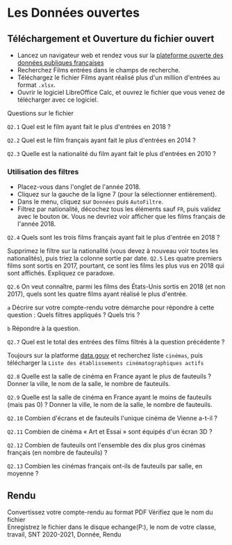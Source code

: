 # Les Données ouvertes

## Téléchargement et Ouverture du fichier ouvert

- Lancez un navigateur web et rendez vous sur la [plateforme ouverte des données publiques françaises](https://www.data.gouv.fr/fr/)
- Recherchez Films entrées dans le champs de recherche.
- Téléchargez le fichier Films ayant réalisé plus d'un million d'entrées au format `.xlsx`.
- Ouvrir le logiciel LibreOffice Calc, et ouvrez le fichier que vous venez de télécharger avec ce logiciel.

Questions sur le fichier 

`Q2.1` Quel est le film ayant fait le plus d'entrées en 2018 ?

`Q2.2` Quel est le film français ayant fait le plus d'entrées en 2014 ?

`Q2.3` Quelle est la nationalité du film ayant fait le plus d'entrées en 2010 ?

### Utilisation des filtres

- Placez-vous dans l'onglet de l'année 2018.
- Cliquez sur la gauche de la ligne 7 (pour la sélectionner entièrement).
- Dans le menu, cliquez sur `Données` puis `AutoFiltre`.
- Filtrez par nationalité, décochez tous les éléments sauf `FR`, puis validez avec le bouton `OK`.
  Vous ne devriez voir afficher que les films français de l'année 2018.
  
`Q2.4` Quels sont les trois films français ayant fait le plus d'entrée en 2018 ?

Supprimez le filtre sur la nationalité (vous devez à nouveau voir toutes les nationalités), puis triez la colonne sortie par date.
`Q2.5` Les quatre premiers films sont sortis en 2017, pourtant, ce sont les films les plus vus en 2018 qui sont affichés. Expliquez ce paradoxe.

`Q2.6`  On veut connaître, parmi les films des États-Unis sortis en 2018 (et non 2017), quels sont les quatre films ayant réalisé le plus d'entrée.

`a` Décrire sur votre compte-rendu votre démarche pour répondre à cette question : Quels filtres appliqués ? Quels tris ?

`b` Répondre à la question.

`Q2.7` Quel est le total des entrées des films filtrés à la question précédente ?

Toujours sur la platforme [data.gouv](https://www.data.gouv.fr/fr/) et recherchez liste `cinémas`, puis télécharger la `Liste des établissements cinématographiques actifs`

`Q2.8` Quelle est la salle de cinéma en France ayant le plus de fauteuils ? Donner la ville, le nom de la salle, le nombre de fauteuils.

`Q2.9` Quelle est la salle de cinéma en France ayant le moins de fauteuils (mais pas 0) ? Donner la ville, le nom de la salle, le nombre de fauteuils.

`Q2.10` Combien d'écrans et de fauteuils l'unique cinéma de Vienne a-t-il ?

`Q2.11` Combien de cinéma « Art et Essai » sont équipés d'un écran 3D ?

`Q2.12` Combien de fauteuils ont l'ensemble des dix plus gros cinémas français (en nombre de fauteuils) ?

`Q2.13` Combien les cinémas français ont-ils de fauteuils par salle, en moyenne ?

## Rendu
Convertissez votre compte-rendu au format PDF
Vérifiez que le nom du fichier  
Enregistrez le fichier dans le disque echange(P:), le nom de votre classe, travail, SNT 2020-2021, Donnée, Rendu
